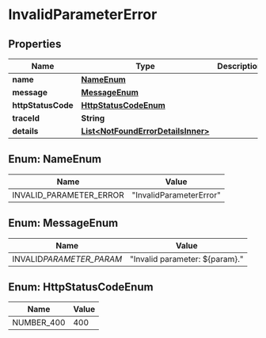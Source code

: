 # InvalidParameterError

## Properties

| Name               | Type                                                                      | Description | Notes      |
| ------------------ | ------------------------------------------------------------------------- | ----------- | ---------- |
| **name**           | [**NameEnum**](#NameEnum)                                                 |             |            |
| **message**        | [**MessageEnum**](#MessageEnum)                                           |             |            |
| **httpStatusCode** | [**HttpStatusCodeEnum**](#HttpStatusCodeEnum)                             |             |            |
| **traceId**        | **String**                                                                |             |            |
| **details**        | [**List&lt;NotFoundErrorDetailsInner&gt;**](NotFoundErrorDetailsInner.md) |             | [optional] |

## Enum: NameEnum

| Name                    | Value                             |
| ----------------------- | --------------------------------- |
| INVALID_PARAMETER_ERROR | &quot;InvalidParameterError&quot; |

## Enum: MessageEnum

| Name                     | Value                                    |
| ------------------------ | ---------------------------------------- |
| INVALID*PARAMETER_PARAM* | &quot;Invalid parameter: ${param}.&quot; |

## Enum: HttpStatusCodeEnum

| Name       | Value |
| ---------- | ----- |
| NUMBER_400 | 400   |
